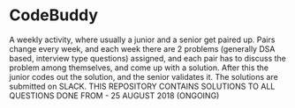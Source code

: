 # CodeBuddy
A weekly activity, where usually a junior and a senior get paired up. Pairs change every week, and each week there are 2 problems (generally DSA based, interview type questions) assigned, and each pair has to discuss the problem among themselves, and come up with a solution. After this the junior codes out the solution, and the senior validates it.
The solutions are submitted on SLACK.
THIS REPOSITORY CONTAINS SOLUTIONS TO ALL QUESTIONS DONE FROM - 25 AUGUST 2018 (ONGOING)
